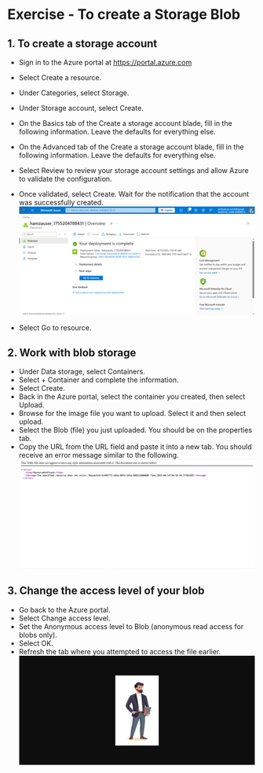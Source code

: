 # Exercise - To create a Storage Blob

## 1. To create a storage account
- Sign in to the Azure portal at https://portal.azure.com
- Select Create a resource.
- Under Categories, select Storage.
- Under Storage account, select Create.
- On the Basics tab of the Create a storage account blade, fill in the following information. Leave the defaults for everything else.
- On the Advanced tab of the Create a storage account blade, fill in the following information. Leave the defaults for everything else.
- Select Review to review your storage account settings and allow Azure to validate the configuration.
- Once validated, select Create. Wait for the notification that the account was successfully created.
![Step 1](Screenshots/M3-Ex-T(a).PNG)
  
- Select Go to resource.

## 2. Work with blob storage
- Under Data storage, select Containers.
- Select + Container and complete the information.
- Select Create.
- Back in the Azure portal, select the container you created, then select Upload.
- Browse for the image file you want to upload. Select it and then select upload.
- Select the Blob (file) you just uploaded. You should be on the properties tab.
- Copy the URL from the URL field and paste it into a new tab. You should receive an error message similar to the following.
![Step 2](Screenshots/M3-Ex-T(b).PNG)

## 3. Change the access level of your blob
- Go back to the Azure portal.
- Select Change access level.
- Set the Anonymous access level to Blob (anonymous read access for blobs only).
- Select OK.
- Refresh the tab where you attempted to access the file earlier.
![Step 3](Screenshots/M3-Ex-T(c).PNG)

  
